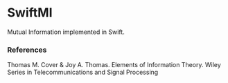 # SwiftMI

Mutual Information implemented in Swift.

### References
Thomas M. Cover & Joy A. Thomas. Elements of Information Theory. Wiley Series in Telecommunications and Signal Processing

